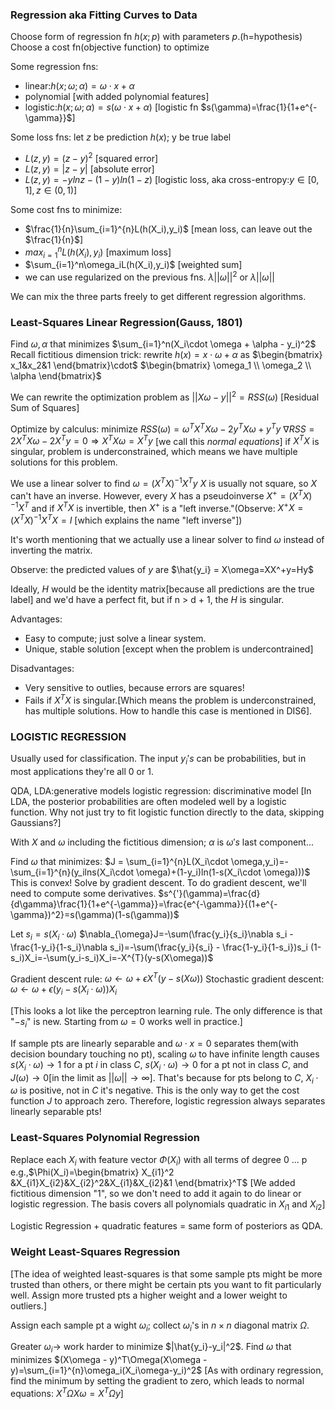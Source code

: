 ### Regression aka Fitting Curves to Data

Choose form of regression fn $h(x;p)$ with parameters $p$.(h=hypothesis)
Choose a cost fn(objective function) to optimize

Some regression fns:
* linear:$h(x;\omega;\alpha)=\omega \cdot x + \alpha$
* polynomial [with added polynomial features]
* logistic:$h(x;\omega;\alpha)=s(\omega \cdot x + \alpha)$ [logistic fn $s(\gamma)=\frac{1}{1+e^{-\gamma}}$]

Some loss fns: let $z$ be prediction $h(x)$; y be true label
* $L(z,y)=(z-y)^2$ [squared error]
* $L(z,y)=|z-y|$ [absolute error]
* $L(z,y)=-ylnz - (1-y)ln(1-z)$ [logistic loss, aka cross-entropy:$y\in [0,1],z\in (0,1)$]
  
Some cost fns to minimize:
* $\frac{1}{n}\sum_{i=1}^{n}L(h(X_i),y_i)$ [mean loss, can leave out the $\frac{1}{n}$]
* $max_{i=1}^{n}L(h(X_i),y_i)$ [maximum loss]
* $\sum_{i=1}^n\omega_iL(h(X_i),y_i)$ [weighted sum]
* we can use regularized on the previous fns. $\lambda||\omega||^2$ or $\lambda ||\omega||$
  
We can mix the three parts freely to get different regression algorithms.

### Least-Squares Linear Regression(Gauss, 1801)
Find $\omega,\alpha$ that minimizes $\sum_{i=1}^n(X_i\cdot \omega + \alpha - y_i)^2$
Recall fictitious dimension trick: rewrite $h(x)=x\cdot \omega + \alpha$ as $\begin{bmatrix}
    x_1&x_2&1
\end{bmatrix}\cdot$
$\begin{bmatrix}
    \omega_1 \\
    \omega_2 \\
    \alpha
\end{bmatrix}$

We can rewrite the optimization problem as $||X\omega-y||^2=RSS(\omega)$ [Residual Sum of Squares]

Optimize by calculus:
minimize $RSS(\omega)=\omega^TX^TX\omega-2y^TX\omega+y^Ty$
$\nabla RSS=2X^TX\omega - 2X^Ty=0 \Rightarrow X^TX\omega=X^Ty$ [we call this *normal equations*]
if $X^TX$ is singular, problem is underconstrained, which means we have multiple solutions for this problem.

We use a linear solver to find $\omega = (X^TX)^{-1}X^Ty$
$X$ is usually not square, so $X$ can't have an inverse. However, every $X$ has a pseudoinverse $X^+=(X^TX)^{-1}X^T$ and if $X^TX$ is invertible, then $X^{+}$ is a "left inverse."(Observe: $X^{+}X=(X^TX)^{-1}X^TX=I$ [which explains the name "left inverse"])

It's worth mentioning that we actually use a linear solver to find $\omega$ instead of inverting the matrix.

Observe: the predicted values of $y$ are $\hat{y_i} = X\omega=XX^+y=Hy$

Ideally, $H$ would be the identity matrix[because all predictions are the true label] and we'd have a perfect fit, but if n > d + 1, the $H$ is singular.

Advantages:
* Easy to compute; just solve a linear system.
* Unique, stable solution [except when the problem is undercontrained]

Disadvantages:
* Very sensitive to outlies, because errors are squares!
* Fails if $X^TX$ is singular.[Which means the problem is underconstrained, has multiple solutions. How to handle this case is mentioned in DIS6].


### LOGISTIC REGRESSION
Usually used for classification. The input $y_i's$ can be probabilities, but in most applications they're all 0 or 1.

QDA, LDA:generative models
logistic regression: discriminative model
[In LDA, the posterior probabilities are often modeled well by a logistic function. Why not just try to fit logistic function directly to the data, skipping Gaussians?]

With $X$ and $\omega$ including the fictitious dimension; $\alpha$ is $\omega's$ last component...

Find $\omega$ that minimizes:
$J = \sum_{i=1}^{n}L(X_i\cdot \omega,y_i)=-\sum_{i=1}^{n}(y_ilns(X_i\cdot \omega)+(1-y_i)ln(1-s(X_i\cdot \omega)))$
This is convex! Solve by gradient descent.
To do gradient descent, we'll need to compute some derivatives.
$s^{'}(\gamma)=\frac{d}{d\gamma}\frac{1}{1+e^{-\gamma}}=\frac{e^{-\gamma}}{(1+e^{-\gamma})^2}=s(\gamma)(1-s(\gamma))$

Let $s_i=s(X_i\cdot \omega)$
$\nabla_{\omega}J=-\sum(\frac{y_i}{s_i}\nabla s_i - \frac{1-y_i}{1-s_i}\nabla s_i)=-\sum(\frac{y_i}{s_i} - \frac{1-y_i}{1-s_i})s_i (1-s_i)X_i=-\sum(y_i-s_i)X_i=-X^{T}(y-s(X\omega))$

Gradient descent rule: $\omega \leftarrow \omega + \epsilon X^T(y-s(X\omega))$
Stochastic gradient descent: $\omega \leftarrow \omega + \epsilon (y_i-s(X_i\cdot  \omega))X_i$

[This looks a lot like the perceptron learning rule. The only difference is that "$-s_{i}$" is new. Starting from $\omega=0$ works well in practice.]

If sample pts are linearly separable and $\omega \cdot x = 0$ separates them(with decision boundary touching no pt), scaling $\omega$ to have infinite length causes $s(X_i\cdot\omega) \rightarrow 1$ for a pt $i$ in class $C$, $s(X_i\cdot\omega)\rightarrow 0$ for a pt not in class $C$, and $J(\omega)\rightarrow 0$[in the limit as $||\omega||\rightarrow \infty$]. That's because for pts belong to $C$, $X_i\cdot \omega$ is positive, not in $C$ it's negative.
This is the only way to get the cost function $J$ to approach zero. Therefore, logistic regression always separates linearly separable pts!

### Least-Squares Polynomial Regression

Replace each $X_i$ with feature vector $\Phi(X_i)$ with all terms of degree 0 ... p 
e.g.,$\Phi(X_i)=\begin{bmatrix}
    X_{i1}^2 &X_{i1}X_{i2}&X_{i2}^2&X_{i1}&X_{i2}&1
\end{bmatrix}^T$
[We added  fictitious dimension "1", so we don't need to add it again to do linear or logistic regression. The basis covers all polynomials quadratic in $X_{i1}$ and $X_{i2}$]

Logistic Regression + quadratic features = same form of posteriors as QDA.

### Weight Least-Squares Regression
[The idea of weighted least-squares is that some sample pts might be more trusted than others, or there might be certain pts you want to fit particularly well. Assign more trusted pts a higher weight and a lower weight to outliers.]

Assign each sample pt a wight $\omega_i$; collect $\omega_i$'s in $n\times n$ diagonal matrix $\Omega$.

Greater $\omega_i \rightarrow$ work harder to minimize $|\hat{y_i}-y_i|^2$.
Find $\omega$ that minimizes $(X\omega - y)^T\Omega(X\omega - y)=\sum_{i=1}^{n}\omega_i(X_i\omega-y_i)^2$
[As with ordinary regression, find the minimum by setting the gradient to zero, which leads to normal equations: $X^{T}\Omega X\omega = X^{T}\Omega y$]